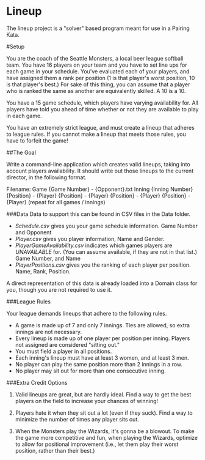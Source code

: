 # Lineup

The lineup project is a "solver" based program meant for use in a Pairing Kata.

#Setup

You are the coach of the Seattle Monsters, a local beer league softball team. You have 16 players on your team and you have to set line ups for each game in your schedule. You've evaluated each of your players, and have assigned them a rank per position (1 is that player's worst position, 10 is that player's best.) For sake of this thing, you can assume that a player who is ranked the same as another are equivalently skilled.  A 10 is a 10.

You have a 15 game schedule, which players have varying availability for. All players have told you ahead of time whether or not they are available to play in each game.

You have an extremely strict league, and must create a lineup that adheres to league rules.  If you cannot make a lineup that meets those rules, you have to forfeit the game!

##The Goal

Write a command-line application which creates valid lineups, taking into account players availability. It should write out those lineups to the current director, in the following format.

Filename: Game {Game Number} - {Opponent}.txt
 Inning {Inning Number}
  {Position} - {Player}
  {Position} - {Player}
  {Position} - {Player}
  {Position} - {Player}
(repeat for all games / innings)

###Data
Data to support this can be found in CSV files in the Data folder.

+ *Schedule.csv* gives you your game schedule information. Game Number and Opponent
+ *Player.csv* gives you player information, Name and Gender.
+ *PlayerGameAvailability.csv* indicates which games players are *UNAVAILABLE* for. (You can assume available, if they are not in that list.)  Game Number, and Name
+ *PlayerPositions.csv* gives you the ranking of each player per position. Name, Rank, Position.

A direct representation of this data is already loaded into a Domain class for you, though you are not required to use it.

###League Rules

Your league demands lineups that adhere to the following rules.

+ A game is made up of 7 and only 7 innings. Ties are allowed, so extra innings are not necessary.
+ Every lineup is made up of one player per position per inning. Players not assigned are considered "sitting out."
+ You must field a player in all positions.
+ Each inning's lineup must have at least 3 women, and at least 3 men. 
+ No player can play the same position more than 2 innings in a row.
+ No player may sit out for more than one consecutive inning.

###Extra Credit Options

1. Valid lineups are great, but are hardly ideal. Find a way to get the best players on the field to increase your chances of winning!

2. Players hate it when they sit out a lot (even if they suck). Find a way to minimize the number of times any player sits out.

3. When the Monsters play the Wizards, it's gonna be a blowout. To make the game more competitive and fun, when playing the Wizards, optimize to allow for positional improvement (i.e., let them play their worst position, rather than their best.)